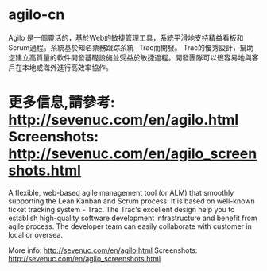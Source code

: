 agilo-cn
========

Agilo 是一個靈活的，基於Web的敏捷管理工具，系統平滑地支持精益看板和Scrum過程。系統基於知名票務跟踪系統- Trac而開發。 Trac的優秀設計，幫助您建立高質量的軟件開發基礎設施並受益於敏捷過程。開發團隊可以很容易地與客戶在本地或海外進行高效率協作。

更多信息,請參考: http://sevenuc.com/en/agilo.html
Screenshots: http://sevenuc.com/en/agilo_screenshots.html
========

A flexible, web-based agile management tool (or ALM) that smoothly supporting the Lean Kanban and Scrum process.  It is based on well-known ticket tracking system - Trac. The Trac's excellent design help you to establish high-quality software development infrastructure and benefit from agile process. The developer team can easily collaborate with customer in local or oversea.


More info: http://sevenuc.com/en/agilo.html
Screenshots: http://sevenuc.com/en/agilo_screenshots.html

